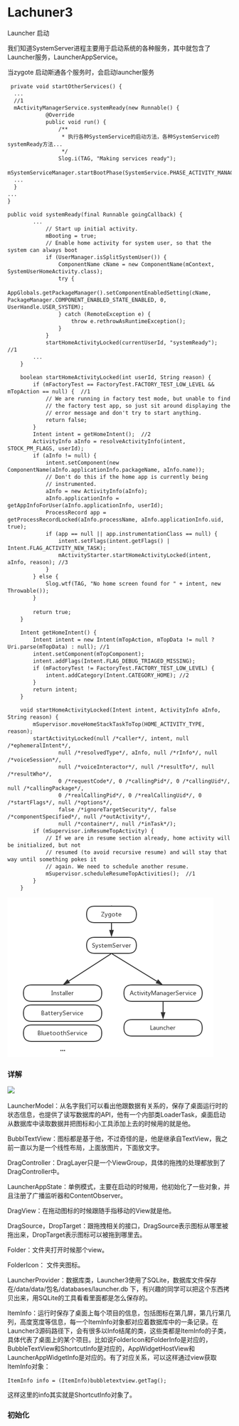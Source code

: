 # Lachuner3

Launcher 启动

我们知道SystemServer进程主要用于启动系统的各种服务，其中就包含了Launcher服务，LauncherAppService。



当zygote 启动斯通各个服务时，会启动launcher服务



```
 private void startOtherServices() {
  ...
  //1
  mActivityManagerService.systemReady(new Runnable() {
            @Override
            public void run() {
                /**
                 * 执行各种SystemService的启动方法，各种SystemService的systemReady方法...
                 */
                Slog.i(TAG, "Making services ready");
                mSystemServiceManager.startBootPhase(SystemService.PHASE_ACTIVITY_MANAGER_READY);
  ...
  }
...
}
```



```
public void systemReady(final Runnable goingCallback) {
        ...
            // Start up initial activity.
            mBooting = true;
            // Enable home activity for system user, so that the system can always boot
            if (UserManager.isSplitSystemUser()) {
                ComponentName cName = new ComponentName(mContext, SystemUserHomeActivity.class);
                try {
                    AppGlobals.getPackageManager().setComponentEnabledSetting(cName, PackageManager.COMPONENT_ENABLED_STATE_ENABLED, 0, UserHandle.USER_SYSTEM);
                } catch (RemoteException e) {
                    throw e.rethrowAsRuntimeException();
                }
            }
            startHomeActivityLocked(currentUserId, "systemReady");  //1
        ...
    }
```

```
    boolean startHomeActivityLocked(int userId, String reason) {
        if (mFactoryTest == FactoryTest.FACTORY_TEST_LOW_LEVEL && mTopAction == null) {  //1
            // We are running in factory test mode, but unable to find
            // the factory test app, so just sit around displaying the
            // error message and don't try to start anything.
            return false;
        }
        Intent intent = getHomeIntent();  //2
        ActivityInfo aInfo = resolveActivityInfo(intent, STOCK_PM_FLAGS, userId);
        if (aInfo != null) {
            intent.setComponent(new ComponentName(aInfo.applicationInfo.packageName, aInfo.name));
            // Don't do this if the home app is currently being
            // instrumented.
            aInfo = new ActivityInfo(aInfo);
            aInfo.applicationInfo = getAppInfoForUser(aInfo.applicationInfo, userId);
            ProcessRecord app = getProcessRecordLocked(aInfo.processName, aInfo.applicationInfo.uid, true);
            if (app == null || app.instrumentationClass == null) {
                intent.setFlags(intent.getFlags() | Intent.FLAG_ACTIVITY_NEW_TASK);
                mActivityStarter.startHomeActivityLocked(intent, aInfo, reason); //3
            }
        } else {
            Slog.wtf(TAG, "No home screen found for " + intent, new Throwable());
        }

        return true;
    }
```



```
    Intent getHomeIntent() {
        Intent intent = new Intent(mTopAction, mTopData != null ? Uri.parse(mTopData) : null); //1
        intent.setComponent(mTopComponent);
        intent.addFlags(Intent.FLAG_DEBUG_TRIAGED_MISSING);
        if (mFactoryTest != FactoryTest.FACTORY_TEST_LOW_LEVEL) {
            intent.addCategory(Intent.CATEGORY_HOME); //2
        }
        return intent;
    }
```



```
    void startHomeActivityLocked(Intent intent, ActivityInfo aInfo, String reason) {
        mSupervisor.moveHomeStackTaskToTop(HOME_ACTIVITY_TYPE, reason);
        startActivityLocked(null /*caller*/, intent, null /*ephemeralIntent*/,
                null /*resolvedType*/, aInfo, null /*rInfo*/, null /*voiceSession*/,
                null /*voiceInteractor*/, null /*resultTo*/, null /*resultWho*/,
                0 /*requestCode*/, 0 /*callingPid*/, 0 /*callingUid*/, null /*callingPackage*/,
                0 /*realCallingPid*/, 0 /*realCallingUid*/, 0 /*startFlags*/, null /*options*/,
                false /*ignoreTargetSecurity*/, false /*componentSpecified*/, null /*outActivity*/,
                null /*container*/, null /*inTask*/);
        if (mSupervisor.inResumeTopActivity) {
            // If we are in resume section already, home activity will be initialized, but not
            // resumed (to avoid recursive resume) and will stay that way until something pokes it
            // again. We need to schedule another resume.
            mSupervisor.scheduleResumeTopActivities();  //1
        }
    }
```



![](pic/20171002163016384.png)







### 详解



![](http://www.fookwood.com/wp-content/uploads/2014/03/%E6%A1%8C%E9%9D%A2%E5%9F%BA%E6%9C%AC%E7%BB%93%E6%9E%84-4.png)

LauncherModel：从名字我们可以看出他跟数据有关系的，保存了桌面运行时的状态信息，也提供了读写数据库的API，他有一个内部类LoaderTask，桌面启动从数据库中读取数据并把图标和小工具添加上去的时候用的就是他。

BubblTextView：图标都是基于他，不过奇怪的是，他是继承自TextView，我之前一直以为是一个线性布局，上面放图片，下面放文字。

DragController：DragLayer只是一个ViewGroup，具体的拖拽的处理都放到了DragController中。

LauncherAppState：单例模式，主要在启动的时候用，他初始化了一些对象，并且注册了广播监听器和ContentObserver。

DragView：在拖动图标的时候跟随手指移动的View就是他。

DragSource，DropTarget：跟拖拽相关的接口，DragSource表示图标从哪里被拖出来，DropTarget表示图标可以被拖到哪里去。

Folder：文件夹打开时候那个view。

FolderIcon： 文件夹图标。

LauncherProvider：数据库类，Launcher3使用了SQLite，数据库文件保存在/data/data/包名/databases/launcher.db 下，有兴趣的同学可以把这个东西拷贝出来，用SQLite的工具看看里面都是怎么保存的。

ItemInfo：运行时保存了桌面上每个项目的信息，包括图标在第几屏，第几行第几列，高度宽度等信息，每一个ItemInfo对象都对应着数据库中的一条记录。在Launcher3源码路径下，会有很多以Info结尾的类，这些类都是ItemInfo的子类，具体代表了桌面上的某个项目。比如说FolderIcon和FolderInfo是对应的，BubbleTextView和ShortcutInfo是对应的，AppWidgetHostView和LauncherAppWidgetInfo是对应的。有了对应关系，可以这样通过view获取ItemInfo对象：

```
ItemInfo info = (ItemInfo)bubbletextview.getTag();
```



这样这里的info其实就是ShortcutInfo对象了。



### 初始化



